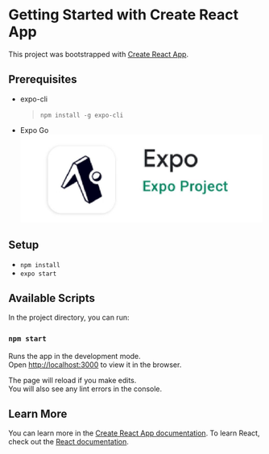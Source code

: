 # Getting Started with Create React App

This project was bootstrapped with [Create React App](https://github.com/facebook/create-react-app).

## Prerequisites

- expo-cli
  > `npm install -g expo-cli`
- Expo Go
  ![App](./img/expo.jpg)

## Setup

- `npm install`
- `expo start`

## Available Scripts

In the project directory, you can run:

### `npm start`

Runs the app in the development mode.\
Open [http://localhost:3000](http://localhost:3000) to view it in the browser.

The page will reload if you make edits.\
You will also see any lint errors in the console.

## Learn More

You can learn more in the [Create React App documentation](https://facebook.github.io/create-react-app/docs/getting-started).
To learn React, check out the [React documentation](https://reactjs.org/).
